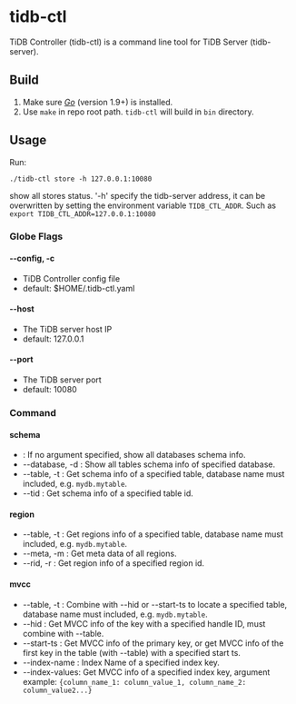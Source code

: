 # tidb-ctl

TiDB Controller (tidb-ctl) is a command line tool for TiDB Server (tidb-server).

## Build

1. Make sure [*Go*](https://golang.org/) (version 1.9+) is installed.
1. Use `make` in repo root path. `tidb-ctl` will build in `bin` directory.

## Usage

Run:

    ./tidb-ctl store -h 127.0.0.1:10080

show all stores status. '-h' specify the tidb-server address, it can be overwritten by setting the environment variable `TIDB_CTL_ADDR`. Such as `export TIDB_CTL_ADDR=127.0.0.1:10080`

### Globe Flags

#### --config, -c

* TiDB Controller config file
* default: $HOME/.tidb-ctl.yaml

#### --host

* The TiDB server host IP
* default: 127.0.0.1

#### --port

* The TiDB server port
* default: 10080

### Command

#### schema

* : If no argument specified, show all databases schema info.
* --database, -d : Show all tables schema info of specified database.
* --table, -t : Get schema info of a specified table, database name must included, e.g. `mydb.mytable`.
* --tid : Get schema info of a specified table id.

#### region

* --table, -t : Get regions info of a specified table, database name must included, e.g. `mydb.mytable`.
* --meta, -m : Get meta data of all regions.
* --rid, -r : Get region info of a specified region id.

#### mvcc

* --table, -t : Combine with --hid or --start-ts to locate a specified table, database name must included, e.g. `mydb.mytable`.
* --hid : Get MVCC info of the key with a specified handle ID, must combine with --table.
* --start-ts : Get MVCC info of the primary key, or get MVCC info of the first key in the table (with --table) with a specified start ts.
* --index-name : Index Name of a specified index key.
* --index-values: Get MVCC info of a specified index key, argument example: `{column_name_1: column_value_1, column_name_2: column_value2...}`
